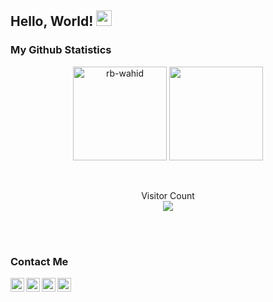 ## Hello, World! <img src="https://media.giphy.com/media/hvRJCLFzcasrR4ia7z/giphy.gif" width="25px">
<!--
**Rb-wahid/Rb-wahid** is a ✨ _special_ ✨ repository because its `README.md` (this file) appears on your GitHub profile.

Here are some ideas to get you started:

- 🔭 I’m currently working on ...
- 🌱 I’m currently learning ...
- 👯 I’m looking to collaborate on ...
- 🤔 I’m looking for help with ...
- 💬 Ask me about ...
- 📫 How to reach me: ...
- 😄 Pronouns: ...
- ⚡ Fun fact: ...
-->



### My Github Statistics

<p align="center">
<img align="" height='150px' src="https://github-readme-stats.vercel.app/api?username=rb-wahid&hide_title=true&show_icons=true&theme=highcontrast" alt="rb-wahid" />                                                                 <img align="" height='150px' src="https://github-readme-stats.vercel.app/api/top-langs/?username=rb-wahid&hide_title=false&layout=compact&theme=highcontrast&count_private=true" />
</p>
<br>

<p align="center"> 
  Visitor Count<br>
<img src="https://profile-counter.glitch.me/rb-wahid/count.svg" />
</p>
<br><br>

### Contact Me
[<img align="left" alt="Rb-wahid | LinkedIn" width="22px" src="https://cdn.jsdelivr.net/npm/simple-icons@5.20.0/icons/linkedin.svg" target="_blank" />](https://www.linkedin.com/in/rb-wahid/)
[<img align="left" alt="Rb_wahid | CodinGame" width="22px" src="https://cdn.jsdelivr.net/npm/simple-icons@5.20.0/icons/codingame.svg" target="_blank" />](https://www.codingame.com/profile/9b80c4b5afdbff443d5e87b54978902c6061243)
[<img align="left" alt="Rb_wahid | Codewars" width="22px" src="https://cdn.jsdelivr.net/npm/simple-icons@5.20.0/icons/codewars.svg" target="_blank" />](https://www.codewars.com/users/Rb_wahid)
[<img align="left" alt="Rb_wahid | Twitter" width="22px" src="https://cdn.jsdelivr.net/npm/simple-icons@5.20.0/icons/twitter.svg" target="_blank" />](https://twitter.com/Rb_wahid)


<br><br>
